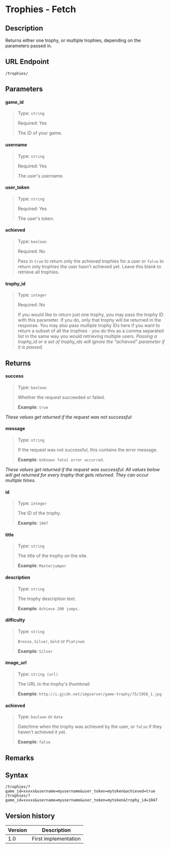 # Trophies - Fetch

## Description

Returns either one trophy, or multiple trophies, depending on the parameters passed in.

## URL Endpoint

```
/trophies/
```

## Parameters

#### game_id
> Type: `string`
>
> Required: Yes
>
> The ID of your game.

#### username
> Type: `string`
>
> Required: Yes
>
> The user's username.

#### user_token
> Type: `string`
>
> Required: Yes
>
> The user's token.

#### achieved
> Type: `boolean`
>
> Required: No
>
> Pass in `true` to return only the achieved trophies for a user or `false` to return only trophies the user hasn't achieved yet. Leave this blank to retrieve all trophies.

#### trophy_id
> Type: `integer`
>
> Required: No
>
> If you would like to return just one trophy, you may pass the trophy ID with this parameter. If you do, only that trophy will be returned in the response. You may also pass multiple trophy IDs here if you want to return a subset of all the trophies - you do this as a comma separated list in the same way you would retrieving multiple users. _Passing a trophy_id or a set of trophy_ids will ignore the "achieved" parameter if it is passed._

## Returns

#### success
> Type: `boolean`
>
> Whether the request succeeded or failed.
>
> __Example__: `true`

_These values get returned if the request was not successful:_

#### message
> Type: `string`
>
> If the request was not successful, this contains the error message.
>
> __Example__: `Unknown fatal error occurred.`

_These values get returned if the request was successful:_
_All values below will get returned for every trophy that gets returned. They can occur multiple times._

#### id
> Type: `integer`
>
> The ID of the trophy.
>
> __Example__: `1047`

#### title
> Type: `string`
>
> The title of the trophy on the site.
>
> __Example__: `Masterjumper`

#### description
> Type: `string`
>
> The trophy description text.
>
> __Example__: `Achieve 200 jumps.`

#### difficulty
> Type: `string`
>
> `Bronze`, `Silver`, `Gold` or `Platinum`
>
> __Example__: `Silver`

#### image_url
> Type: `string (url)`
>
> The URL to the trophy's thumbnail.
>
> __Example__: `http://i.gjcdn.net/imgserver/game-trophy/75/1958_1.jpg`

#### achieved
> Type: `boolean` or `date`
>
> Date/time when the trophy was achieved by the user, or `false` if they haven't achieved it yet.
>
> __Example__: `false`

## Remarks

## Syntax

```
/trophies/?game_id=xxxxx&username=myusername&user_token=mytoken&achieved=true
/trophies/?game_id=xxxxx&username=myusername&user_token=mytoken&trophy_id=1047
```

## Version history

Version		 | Description
---			 | ---
1.0			 | First implementation